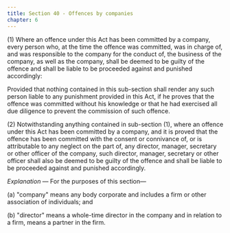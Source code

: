 ```yaml
---
title: Section 40 - Offences by companies
chapter: 6
---
```


(1) Where an offence under this Act has been committed by a
company, every person who, at the time the offence was committed, was in charge of, and was
responsible to the company for the conduct of, the business of the company, as well as the company, shall be deemed to be guilty of the offence and shall be liable to be proceeded against and punished accordingly:

Provided that nothing contained in this sub-section shall render any such person liable to any punishment provided in this Act, if he proves that the offence was committed without his knowledge or that he had exercised all due diligence to prevent the commission of such offence.

(2) Notwithstanding anything contained in sub-section (1), where an offence under this Act has been committed by a company, and it is proved that the offence has been committed with the consent or connivance of, or is attributable to any neglect on the part of, any director, manager, secretary or other officer of the company, such director, manager, secretary or other officer shall also be deemed to be guilty of the offence and shall be liable to be proceeded against and punished accordingly.

_Explanation_ — For the purposes of this section—

(a) "company" means any body corporate and includes a firm or other association of individuals; and

(b) "director" means a whole-time director in the company and in relation to a firm, means a partner in the firm.

